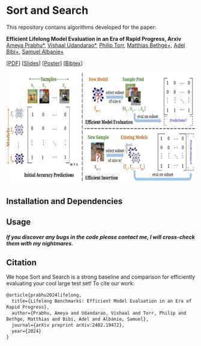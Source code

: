 # Sort and Search
 
This repository contains algorithms developed for the paper:

**Efficient Lifelong Model Evaluation in an Era of Rapid Progress, Arxiv**  
[Ameya Prabhu*](https://drimpossible.github.io), [Vishaal Udandarao*](https://vishaal27.github.io/), [Philip Torr](https://www.robots.ox.ac.uk/~phst/), [Matthias Bethge+](https://bethgelab.org/people/), [Adel Bibi+](https://www.adelbibi.com/), [Samuel Albanie+](https://samuelalbanie.com/)

[[PDF](https://arxiv.org/abs/2402.19472)]
[[Slides]()]
[[Poster]()]
[[Bibtex](https://github.com/bethgelab/sort-and-search/#citation)]

<p align="center">
<a href="url"><img src="https://github.com/bethgelab/sort-and-search/blob/main/Process.png" height="300" width="750" ></a>
</p>

## Installation and Dependencies

 
## Usage


##### If you discover any bugs in the code please contact me, I will cross-check them with my nightmares.


## Citation

We hope Sort and Search is a strong baseline and comparison for efficiently evaluating your cool large test set! To cite our work:

```
@article{prabhu2024lifelong,
  title={Lifelong Benchmarks: Efficient Model Evaluation in an Era of Rapid Progress},
  author={Prabhu, Ameya and Udandarao, Vishaal and Torr, Philip and Bethge, Matthias and Bibi, Adel and Albanie, Samuel},
  journal={arXiv preprint arXiv:2402.19472},
  year={2024}
}
```
